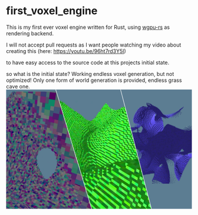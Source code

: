# first_voxel_engine
This is my first ever voxel engine written for Rust, using [wgpu-rs](https://github.com/gfx-rs/wgpu-rs) as rendering backend.

I will not accept pull requests as I want people watching my video about creating this (here: https://youtu.be/96ht7rd3Y5I)

to have easy access to the source code at this projects initial state.

so what is the initial state?
Working endless voxel generation, but not optimized!
Only one form of world generation is provided, endless grass cave one.
![preview](preview.png)
